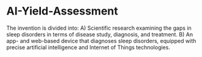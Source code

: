 # AI-Yield-Assessment
The invention is divided into: A) Scientific research examining the gaps in sleep disorders in terms of disease study, diagnosis, and treatment. B) An app- and web-based device that diagnoses sleep disorders, equipped with precise artificial intelligence and Internet of Things technologies.
